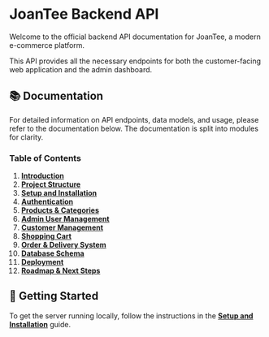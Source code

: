 # JoanTee Backend API

Welcome to the official backend API documentation for JoanTee, a modern e-commerce platform.

This API provides all the necessary endpoints for both the customer-facing web application and the admin dashboard.

## 📚 Documentation

For detailed information on API endpoints, data models, and usage, please refer to the documentation below. The documentation is split into modules for clarity.

### Table of Contents

1.  [**Introduction**](./docs/01-introduction.md)
2.  [**Project Structure**](./docs/02-project-structure.md)
3.  [**Setup and Installation**](./docs/03-setup-and-installation.md)
4.  [**Authentication**](./docs/04-authentication.md)
5.  [**Products & Categories**](./docs/05-products.md)
6.  [**Admin User Management**](./docs/06-users-management.md)
7.  [**Customer Management**](./docs/07-customer-management.md)
8.  [**Shopping Cart**](./docs/08-shopping-cart.md)
9.  [**Order & Delivery System**](./docs/09-order-management.md)
10. [**Database Schema**](./docs/10-database-schema.md)
11. [**Deployment**](./docs/11-deployment.md)
12. [**Roadmap & Next Steps**](./docs/12-next-steps.md)

## 🚀 Getting Started

To get the server running locally, follow the instructions in the [**Setup and Installation**](./docs/03-setup-and-installation.md) guide.
